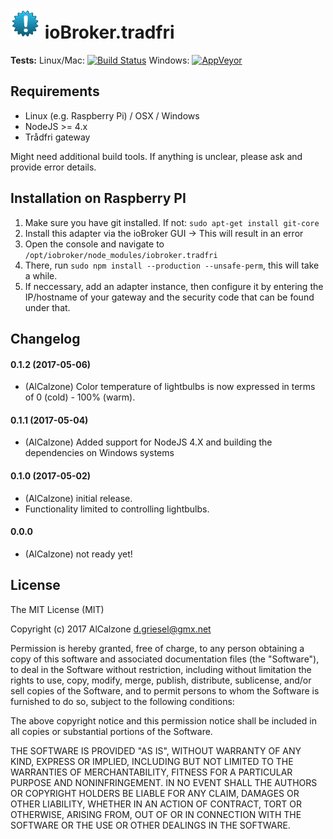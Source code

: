 ![Logo](admin/tradfri.png)
ioBroker.tradfri
=================


**Tests:** Linux/Mac: [![Build Status](https://travis-ci.org/AlCalzone/iobroker.tradfri.svg?branch=master)](https://travis-ci.org/AlCalzone/iobroker.tradfri) 
Windows: [![AppVeyor](https://ci.appveyor.com/api/projects/status/github/AlCalzone/ioBroker.tradfri?branch=master&svg=true)](https://ci.appveyor.com/project/AlCalzone/ioBroker-tradfri/)

## Requirements
* Linux (e.g. Raspberry Pi) / OSX / Windows
* NodeJS >= 4.x
* Trådfri gateway

Might need additional build tools. If anything is unclear, please ask and provide error details.

## Installation on Raspberry PI
1. Make sure you have git installed. If not: `sudo apt-get install git-core`
1. Install this adapter via the ioBroker GUI -> This will result in an error
1. Open the console and navigate to `/opt/iobroker/node_modules/iobroker.tradfri`
1. There, run `sudo npm install --production --unsafe-perm`, this will take a while.
1. If neccessary, add an adapter instance, then configure it by entering the IP/hostname of your gateway and the security code that can be found under that.

## Changelog

#### 0.1.2 (2017-05-06)
* (AlCalzone) Color temperature of lightbulbs is now expressed in terms of 0 (cold) - 100% (warm).

#### 0.1.1 (2017-05-04)
* (AlCalzone) Added support for NodeJS 4.X and building the dependencies on Windows systems

#### 0.1.0 (2017-05-02)
* (AlCalzone) initial release. 
* Functionality limited to controlling lightbulbs.

#### 0.0.0
* (AlCalzone) not ready yet!

## License
The MIT License (MIT)

Copyright (c) 2017 AlCalzone <d.griesel@gmx.net>

Permission is hereby granted, free of charge, to any person obtaining a copy
of this software and associated documentation files (the "Software"), to deal
in the Software without restriction, including without limitation the rights
to use, copy, modify, merge, publish, distribute, sublicense, and/or sell
copies of the Software, and to permit persons to whom the Software is
furnished to do so, subject to the following conditions:

The above copyright notice and this permission notice shall be included in
all copies or substantial portions of the Software.

THE SOFTWARE IS PROVIDED "AS IS", WITHOUT WARRANTY OF ANY KIND, EXPRESS OR
IMPLIED, INCLUDING BUT NOT LIMITED TO THE WARRANTIES OF MERCHANTABILITY,
FITNESS FOR A PARTICULAR PURPOSE AND NONINFRINGEMENT. IN NO EVENT SHALL THE
AUTHORS OR COPYRIGHT HOLDERS BE LIABLE FOR ANY CLAIM, DAMAGES OR OTHER
LIABILITY, WHETHER IN AN ACTION OF CONTRACT, TORT OR OTHERWISE, ARISING FROM,
OUT OF OR IN CONNECTION WITH THE SOFTWARE OR THE USE OR OTHER DEALINGS IN
THE SOFTWARE.
